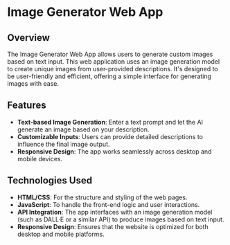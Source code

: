  
# Image Generator Web App

## Overview
The Image Generator Web App allows users to generate custom images based on text input. This web application uses an image generation model to create unique images from user-provided descriptions. It's designed to be user-friendly and efficient, offering a simple interface for generating images with ease.

## Features
- **Text-based Image Generation**: Enter a text prompt and let the AI generate an image based on your description.
- **Customizable Inputs**: Users can provide detailed descriptions to influence the final image output.
- **Responsive Design**: The app works seamlessly across desktop and mobile devices.

## Technologies Used
- **HTML/CSS**: For the structure and styling of the web pages.
- **JavaScript**: To handle the front-end logic and user interactions.
- **API Integration**: The app interfaces with an image generation model (such as DALL·E or a similar API) to produce images based on text input.
- **Responsive Design**: Ensures that the website is optimized for both desktop and mobile platforms.
